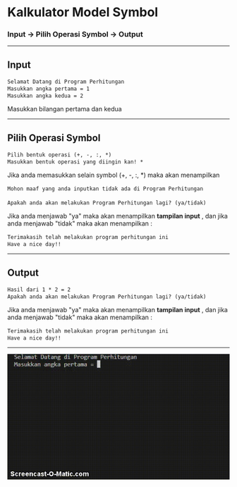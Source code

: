 # Kalkulator Model Symbol
### Input -> Pilih Operasi Symbol -> Output

---
## Input 
```input
Selamat Datang di Program Perhitungan
Masukkan angka pertama = 1
Masukkan angka kedua = 2
```  
Masukkan bilangan pertama dan kedua  

---
## Pilih Operasi Symbol  

```iput
Pilih bentuk operasi (+, -, :, *)
Masukkan bentuk operasi yang diingin kan! *
```  
Jika anda memasukkan selain symbol (+, -, :, *) maka akan menampilkan  
```tidak
Mohon maaf yang anda inputkan tidak ada di Program Perhitungan

Apakah anda akan melakukan Program Perhitungan lagi? (ya/tidak)
```  
Jika anda menjawab "ya" maka akan menampilkan **tampilan input** , dan jika anda menjawab "tidak" maka akan menampilkan :  
```tidak
Terimakasih telah melakukan program perhitungan ini
Have a nice day!!
```
---
## Output
```output
Hasil dari 1 * 2 = 2
Apakah anda akan melakukan Program Perhitungan lagi? (ya/tidak)
```  
Jika anda menjawab "ya" maka akan menampilkan **tampilan input** , dan jika anda menjawab "tidak" maka akan menampilkan :  
```tidak
Terimakasih telah melakukan program perhitungan ini
Have a nice day!!
```
---  
![kalkulator2](https://github.com/stuvhi11/assets/blob/main/kalkulator2.gif)

